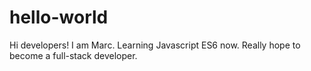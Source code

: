 # hello-world
Hi developers!
I am Marc. Learning Javascript ES6 now. 
Really hope to become a full-stack developer.
